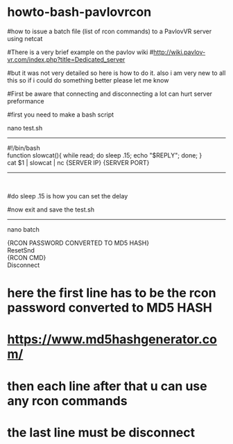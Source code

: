 # howto-bash-pavlovrcon
#how to issue a batch file (list of rcon commands) to a PavlovVR server using netcat

#There is a very brief example on the pavlov wiki 
#http://wiki.pavlov-vr.com/index.php?title=Dedicated_server

#but it was not very detailed so here is how to do it. also i am very new to all this so if i could do something better please let me know 

#First be aware that connecting and disconnecting a lot can hurt server preformance  

#first you need to make a bash script 

<p>
nano test.sh 
</p>
<hr>
<p>

#!/bin/bash<br>
function slowcat(){ while read; do sleep .15; echo "$REPLY"; done; }<br>
cat  $1 | slowcat | nc {SERVER IP} {SERVER PORT}<br>
<hr>
<br>
</p>
#do sleep .15 is how you can set the delay 

#now exit and save the test.sh 
<hr>
<p>
nano batch
</p>
<p>
  {RCON PASSWORD CONVERTED TO MD5 HASH}<br>
  ResetSnd<br>
  {RCON CMD}<br>
  Disconnect<br>
</p>

# here the first line has to be the rcon password converted to MD5 HASH
# https://www.md5hashgenerator.com/
# then each line after that u can use any rcon commands
# the last line must be disconnect 

 

